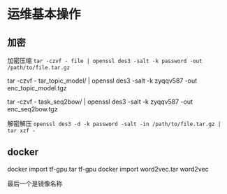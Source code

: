 # 运维基本操作

## 加密

加密压缩 `tar -czvf - file | openssl des3 -salt -k password -out /path/to/file.tar.gz`

tar -czvf - tar_topic_model/ | openssl des3 -salt -k zyqqv587 -out enc_topic_model.tgz

tar -czvf - task_seq2bow/ | openssl des3 -salt -k zyqqv587 -out enc_seq2bow.tgz


解密解压 `openssl des3 -d -k password -salt -in /path/to/file.tar.gz | tar xzf -`

## docker

docker import tf-gpu.tar tf-gpu 
docker import word2vec.tar word2vec

最后一个是镜像名称

